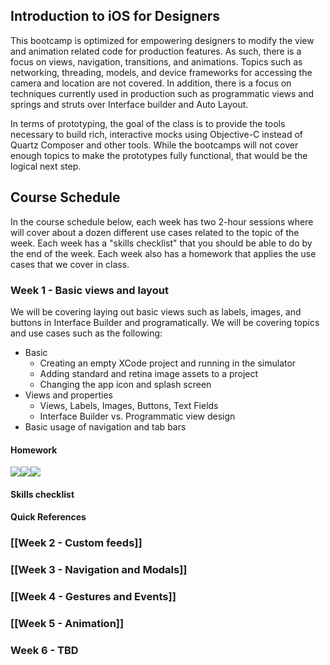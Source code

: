 ## Introduction to iOS for Designers

This bootcamp is optimized for empowering designers to modify the view and animation related code for production features. As such, there is a focus on views, navigation, transitions, and animations. Topics such as networking, threading, models, and device frameworks for accessing the camera and location are not covered. In addition, there is a focus on techniques currently used in production such as programmatic views and springs and struts over Interface builder and Auto Layout.

In terms of prototyping, the goal of the class is to provide the tools necessary to build rich, interactive mocks using Objective-C instead of Quartz Composer and other tools. While the bootcamps will not cover enough topics to make the prototypes fully functional, that would be the logical next step.

## Course Schedule

In the course schedule below, each week has two 2-hour sessions where will cover about a dozen different use cases related to the topic of the week. Each week has a "skills checklist" that you should be able to do by the end of the week. Each week also has a homework that applies the use cases that we cover in class.

### Week 1 - Basic views and layout

We will be covering laying out basic views such as labels, images, and buttons in Interface Builder and programatically. We will be covering topics and use cases such as the following:

- Basic
  - Creating an empty XCode project and running in the simulator
  - Adding standard and retina image assets to a project
  - Changing the app icon and splash screen
- Views and properties
  - Views, Labels, Images, Buttons, Text Fields
  - Interface Builder vs. Programmatic view design
- Basic usage of navigation and tab bars

#### Homework

<img src="http://i.imgur.com/YO5BHfwl.png" /><img src="http://i.imgur.com/YO5BHfwl.png" /><img src="http://i.imgur.com/YO5BHfwl.png" />

#### Skills checklist

#### Quick References

### [[Week 2 - Custom feeds]]

### [[Week 3 - Navigation and Modals]]

### [[Week 4 - Gestures and Events]]

### [[Week 5 - Animation]]

### Week 6 - TBD